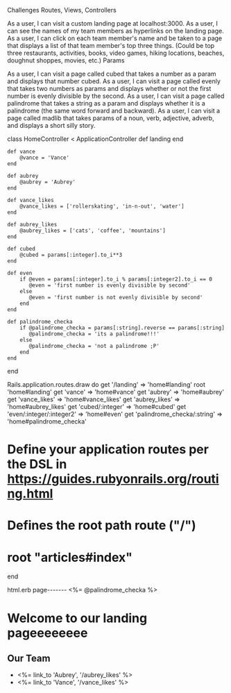 Challenges
Routes, Views, Controllers

As a user, I can visit a custom landing page at localhost:3000.
As a user, I can see the names of my team members as hyperlinks on the landing page.
As a user, I can click on each team member's name and be taken to a page that displays a list of that team member's top three things. (Could be top three restaurants, activities, books, video games, hiking locations, beaches, doughnut shoppes, movies, etc.)
Params

As a user, I can visit a page called cubed that takes a number as a param and displays that number cubed.
As a user, I can visit a page called evenly that takes two numbers as params and displays whether or not the first number is evenly divisible by the second.
As a user, I can visit a page called palindrome that takes a string as a param and displays whether it is a palindrome (the same word forward and backward).
As a user, I can visit a page called madlib that takes params of a noun, verb, adjective, adverb, and displays a short silly story.


class HomeController < ApplicationController
    def landing
    end

    def vance
        @vance = 'Vance'
    end

    def aubrey
        @aubrey = 'Aubrey'
    end

    def vance_likes
        @vance_likes = ['rollerskating', 'in-n-out', 'water']
    end

    def aubrey_likes
        @aubrey_likes = ['cats', 'coffee', 'mountains']
    end

    def cubed
        @cubed = params[:integer].to_i**3
    end

    def even
        if @even = params[:integer].to_i % params[:integer2].to_i == 0
           @even = 'first number is evenly divisible by second'
        else
           @even = 'first number is not evenly divisible by second'
        end
    end

    def palindrome_checka
        if @palindrome_checka = params[:string].reverse == params[:string]
           @palindrome_checka = 'its a palindrome!!!'
        else
           @palindrome_checka = 'not a palindrome ;P'
        end
    end
end




Rails.application.routes.draw do
  get '/landing' => 'home#landing'
  root 'home#landing'
  get 'vance' => 'home#vance'
  get 'aubrey' => 'home#aubrey'
  get 'vance_likes' => 'home#vance_likes'
  get 'aubrey_likes' => 'home#aubrey_likes'
  get 'cubed/:integer' => 'home#cubed'
  get 'even/:integer/:integer2' => 'home#even'
  get 'palindrome_checka/:string' => 'home#palindrome_checka'
  # Define your application routes per the DSL in https://guides.rubyonrails.org/routing.html

  # Defines the root path route ("/")
  # root "articles#index"
end


html.erb page-------
<%= @palindrome_checka %>





<h1> Welcome to our landing pageeeeeeee </h1>

<h2> Our Team </h2>

<ul>
<li><%= link_to 'Aubrey', '/aubrey_likes' %></li>
<li><%= link_to 'Vance', '/vance_likes' %></li>
</ul>